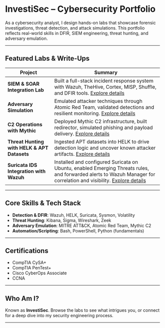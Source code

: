 # InvestiSec – Cybersecurity Portfolio

As a cybersecurity analyst, I design hands-on labs that showcase forensic investigations, threat detection, and attack simulations. This portfolio reflects real-world skills in DFIR, SIEM engineering, threat hunting, and adversary emulation.

---

## Featured Labs & Write-Ups

| Project | Summary |
|---------|---------|
| **SIEM & SOAR Integration Lab** | Built a full-stack incident response system with Wazuh, TheHive, Cortex, MISP, Shuffle, and DFIR tools. [Explore details](./SIEM%20%26%20SOAR%20Integration%20Lab/) |
| **Adversary Simulation** | Emulated attacker techniques through Atomic Red Team, validated detections and resilient monitoring. [Explore details](./Adversary%20Simulation%20with%20Atomic%20Red%20Team/) |
| **C2 Operations with Mythic** | Deployed Mythic C2 infrastructure, built redirector, simulated phishing and payload delivery. [Explore details](./C2%20Operations%20with%20Mythic/) |
| **Threat Hunting with HELK & APT Datasets** | Ingested APT datasets into HELK to drive detection logic and uncover known attacker artifacts. [Explore details](./Threat%20Hunting%20with%20HELK%20%26%20APT%20Datasets/) |
| **Suricata IDS Integration with Wazuh** | Installed and configured Suricata on Ubuntu, enabled Emerging Threats rules, and forwarded alerts to Wazuh Manager for correlation and visibility. [Explore details](./Suricata-IDS-Wazuh-Integration.md) | 

---

## Core Skills & Tech Stack

- **Detection & DFIR**: Wazuh, HELK, Suricata, Sysmon, Volatility  
- **Threat Hunting**: Kibana, Sigma, Wireshark, Zeek  
- **Adversary Emulation**: MITRE ATT&CK, Atomic Red Team, Mythic C2  
- **Automation/Scripting**: Bash, PowerShell, Python (fundamentals)

---

## Certifications

- CompTIA CySA+  
- CompTIA PenTest+  
- Cisco CyberOps Associate  
- CCNA

---

## Who Am I?

Known as **InvestiSec**. Browse the labs to see what intrigues you, or connect for a deep dive into my security engineering process.

---

